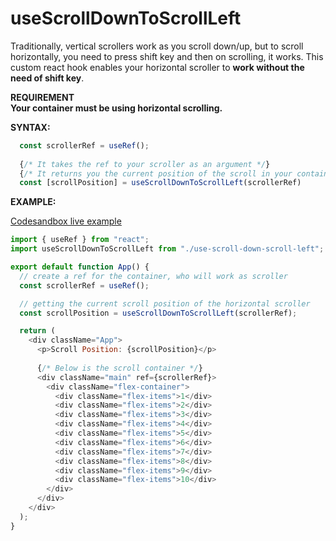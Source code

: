 # useScrollDownToScrollLeft

Traditionally, vertical scrollers work as you scroll down/up, but to scroll horizontally, you need to press shift key and then on scrolling, it works.
This custom react hook enables your horizontal scroller to **work without the need of shift key**.

**REQUIREMENT**<br/>
**Your container must be using horizontal scrolling.**

**SYNTAX:**
```js
  const scrollerRef = useRef();
  
  {/* It takes the ref to your scroller as an argument */}
  {/* It returns you the current position of the scroll in your container */}
  const [scrollPosition] = useScrollDownToScrollLeft(scrollerRef)
```

**EXAMPLE:**

[Codesandbox live example](https://codesandbox.io/s/usedowntoscrollleft-pu9ii?file=/src/App.js)

```js
import { useRef } from "react";
import useScrollDownToScrollLeft from "./use-scroll-down-scroll-left";

export default function App() {
  // create a ref for the container, who will work as scroller
  const scrollerRef = useRef();

  // getting the current scroll position of the horizontal scroller
  const scrollPosition = useScrollDownToScrollLeft(scrollerRef);

  return (
    <div className="App">
      <p>Scroll Position: {scrollPosition}</p>
      
      {/* Below is the scroll container */}
      <div className="main" ref={scrollerRef}>
        <div className="flex-container">
          <div className="flex-items">1</div>
          <div className="flex-items">2</div>
          <div className="flex-items">3</div>
          <div className="flex-items">4</div>
          <div className="flex-items">5</div>
          <div className="flex-items">6</div>
          <div className="flex-items">7</div>
          <div className="flex-items">8</div>
          <div className="flex-items">9</div>
          <div className="flex-items">10</div>
        </div>
      </div>
    </div>
  );
}
```
